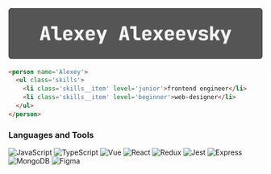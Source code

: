 ![Header](https://github.com/AleshaIdetRvat/aleshaidetrvat/blob/main/assets/headerForGitHubReadMe.gif)

```html
<person name='Alexey'>
  <ul class='skills'>
    <li class='skills__item' level='junior'>frontend engineer</li>
    <li class='skills__item' level='beginner'>web-designer</li>
  </ul>
</person>
```

### Languages and Tools

![JavaScript](https://img.shields.io/badge/JavaScript-333333?style=flat&logo=javascript&logoWidth=18) ![TypeScript](https://img.shields.io/badge/TypeScript-333333?style=flat&logo=typescript&logoWidth=18) ![Vue](https://img.shields.io/badge/Vue-333333?style=flat&logo=Vuedotjs&logoWidth=20) ![React](https://img.shields.io/badge/React-333333?style=flat&logo=React&logoWidth=20) ![Redux](https://img.shields.io/badge/Redux-333333?style=flat&logo=Redux&logoWidth=18) ![Jest](https://img.shields.io/badge/Jest-333333?style=flat&logo=Jest&logoWidth=18) ![Express](https://img.shields.io/badge/Express-333333?style=flat&logo=express&logoWidth=18) ![MongoDB](https://img.shields.io/badge/MongoDB-333333?style=flat&logo=MongoDB&logoWidth=18) ![Figma](https://img.shields.io/badge/Figma-333333?style=flat&logo=Figma&logoWidth=18)

